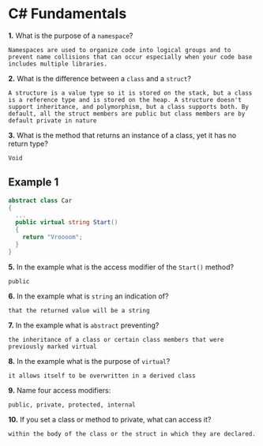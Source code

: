 # C# Fundamentals


**1.** What is the purpose of a `namespace`?
<!-- enter you answer in the space below -->
```
Namespaces are used to organize code into logical groups and to prevent name collisions that can occur especially when your code base includes multiple libraries.
```
**2.** What is the difference between a `class` and a `struct`?
<!-- enter you answer in the space below -->
```
A structure is a value type so it is stored on the stack, but a class is a reference type and is stored on the heap. A structure doesn't support inheritance, and polymorphism, but a class supports both. By default, all the struct members are public but class members are by default private in nature
```
**3.** What is the method that returns an instance of a class, yet it has no return type?
<!-- enter you answer in the space below -->
```
Void
```
## Example 1
```c#
abstract class Car
{
  ...
  public virtual string Start()
  {
    return "Vroooom";
  }
}
```
**5.** In the example what is the access modifier of the `Start()` method?
<!-- enter you answer in the space below -->
```
public
```
**6.** In the example what is `string` an indication of?
<!-- enter you answer in the space below -->
```
that the returned value will be a string
```
**7.** In the example what is `abstract` preventing?
<!-- enter you answer in the space below -->
```
the inheritance of a class or certain class members that were previously marked virtual
```
**8.** In the example what is the purpose of `virtual`?
<!-- enter you answer in the space below -->
```
it allows itself to be overwritten in a derived class
```
**9.** Name four access modifiers:
<!-- enter you answer in the space below -->
```
public, private, protected, internal
```
**10.** If you set a class or method to private, what can access it?
<!-- enter you answer in the space below -->
```
within the body of the class or the struct in which they are declared.
```
